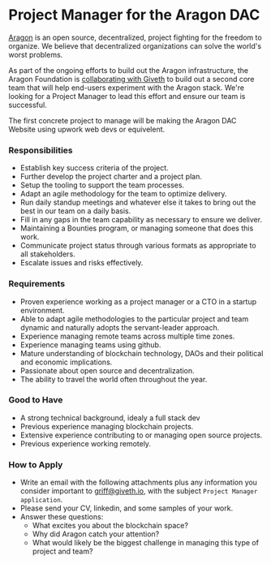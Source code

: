 # Project Manager for the Aragon DAC

[Aragon](https://aragon.org/) is an open source, decentralized, project fighting for the freedom to organize.  We believe that decentralized organizations can solve the world's worst problems.

As part of the ongoing efforts to build out the Aragon infrastructure, the Aragon Foundation is [collaborating with Giveth](https://blog.aragon.org/aragon-dac-a-new-community-effort-to-foster-aragons-development-led-by-giveth/) to build out a second core team that will help end-users experiment with the Aragon stack. We're looking for a Project Manager to lead this effort and ensure our team is successful.

The first concrete project to manage will be making the Aragon DAC Website using upwork web devs or equivelent.

### Responsibilities

- Establish key success criteria of the project.
- Further develop the project charter and a project plan.
- Setup the tooling to support the team processes.
- Adapt an agile methodology for the team to optimize delivery.
- Run daily standup meetings and whatever else it takes to bring out the best in our team on a daily basis.
- Fill in any gaps in the team capability as necessary to ensure we deliver.
- Maintaining a Bounties program, or managing someone that does this work.
- Communicate project status through various formats as appropriate to all stakeholders.
- Escalate issues and risks effectively.

### Requirements

- Proven experience working as a project manager or a CTO in a startup environment.
- Able to adapt agile methodologies to the particular project and team dynamic and naturally adopts the servant-leader approach.
- Experience managing remote teams across multiple time zones.
- Experience managing teams using github.
- Mature understanding of blockchain technology, DAOs and their political and economic implications.
- Passionate about open source and decentralization.
- The ability to travel the world often throughout the year.

### Good to Have

- A strong technical background, idealy a full stack dev
- Previous experience managing blockchain projects.
- Extensive experience contributing to or managing open source projects.
- Previous experience working remotely.

### How to Apply

- Write an email with the following attachments plus any information you consider important to griff@giveth.io, with the subject `Project Manager application`.
- Please send your CV, linkedin, and some samples of your work.
- Answer these questions:
  - What excites you about the blockchain space?
  - Why did Aragon catch your attention?
  - What would likely be the biggest challenge in managing this type of project and team?
  
